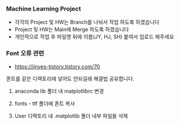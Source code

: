 ### Machine Learning Project
- 각각의 Project 및 HW는 Branch를 나눠서 작업 하도록 하겠습니다
- Project 및 HW는 Main에 Merge 하도록 하겠습니다
- 개인적으로 작업 후 파일명 뒤에 이름(JY, HJ, SH) 붙여서 업로드 해주세요


### Font 오류 관련
- https://jinyes-tistory.tistory.com/70

폰트를 같은 디렉토리에 넣어도 안되길래 해결법 공유합니다.

1. anaconda lib 폴더 내 matplotlibrc 변경

2. fonts  - ttf 폴더에 폰트 복사

3. User 디렉토리 내 .matplotlib 폴더 내부 파일들 삭제
